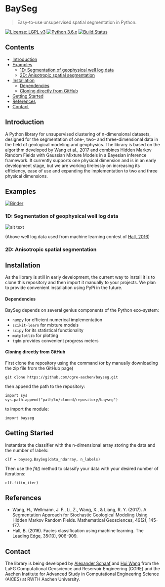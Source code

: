 # BaySeg

> Easy-to-use unsupervised spatial segmentation in Python.

[![License: LGPL v3](https://img.shields.io/badge/License-LGPL%20v3-blue.svg)]()
[![Python 3.6.x](https://img.shields.io/badge/Python-3.6.x-blue.svg)]()
[![Build Status](https://travis-ci.org/cgre-aachen/bayseg.svg?branch=master)](https://travis-ci.org/cgre-aachen/bayseg)

## Contents

+ [Introduction](#introduction)
+ [Examples](#examples)
  - [1D: Segmentation of geophysical well log data](#1d-segmentation-of-geophysical-well-log-data)
  - [2D: Anisotropic spatial segmentation](#2d-anisotropic-spatial-segmentation)
+ [Installation](#installation)
  - [Dependencies](#dependencies)
  - [Cloning directly from GitHub](#cloning-directly-from-github)
+ [Getting Started](#getting-started)
+ [References](#references)
+ [Contact](#contact)

## Introduction

A Python library for unsupervised clustering of n-dimensional datasets, designed for the segmentation of one-, two- 
and three-dimensional data in the field of geological modeling and geophysics. The library is based on the algorithm 
developed by [Wang et al., 2017](https://link.springer.com/article/10.1007/s11004-016-9663-9) and combines Hidden Markov
Random Fields with Gaussian Mixture Models in a Bayesian inference framework. It currently supports one physical 
dimension and is in an early development stage, but we are working tirelessly on increasing its efficiency, ease of use
and expanding the implementation to two and three physical dimensions.
 
## Examples

[![Binder](https://mybinder.org/badge.svg)](https://mybinder.org/v2/gh/cgre-aachen/bayseg/master?filepath=notebooks%2Ftr32_presentation_example.ipynb)

### 1D: Segmentation of geophysical well log data

![alt text](data/figures/front_gif.gif)

(Above well log data used from machine learning contest of [Hall, 2016](https://library.seg.org/doi/abs/10.1190/tle35100906.1))

### 2D: Anisotropic spatial segmentation



## Installation

As the library is still in early development, the current way to install it is to clone this repository
and then import it manually to your projects. We plan to provide convenient installation using PyPi in the future.

#### Dependencies

BaySeg depends on several genius components of the Python eco-system:

* `numpy` for efficient numerical implementation
* `scikit-learn` for mixture models
* `scipy` for its statistical functionality
* `matplotlib` for plotting
* `tqdm` provides convenient progress meters

#### Cloning directly from GitHub

First clone the repository using the command (or by manually downloading the zip file from the GitHub page)

    git clone https://github.com/cgre-aachen/bayseg.git

then append the path to the repository:
    
    import sys
    sys.path.append("path/to/cloned/repository/bayseg")
    
to import the module:

    import bayseg

## Getting Started

Instantiate the classifier with the n-dimensional array storing the data and the number of labels:

    clf = bayseg.BaySeg(data_ndarray, n_labels)
    
Then use the _fit()_ method to classify your data with your desired number of iterations:

    clf.fit(n_iter)

## References

* Wang, H., Wellmann, J. F., Li, Z., Wang, X., & Liang, R. Y. (2017). A Segmentation Approach for Stochastic Geological Modeling Using Hidden Markov Random Fields. Mathematical Geosciences, 49(2), 145-177.
* Hall, B. (2016). Facies classification using machine learning. The Leading Edge, 35(10), 906-909.

## Contact

The library is being developed by [Alexander Schaaf](https://www.researchgate.net/profile/Alexander_Schaaf4) and 
[Hui Wang](https://www.researchgate.net/profile/Hui_Wang122) from the LuFG Computational Geoscience and Reservoir 
Engineering (CGRE) and the Aachen Institute for Advanced Study in Computational Engineering Science (AICES) at RWTH Aachen University.
